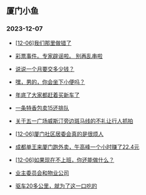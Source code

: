 ## 厦门小鱼 
### 2023-12-07

+ [[12-06]我们那里做错了](http://bbs.xmfish.com/read-htm-tid-18116530.html)

+ [彩票事件。专家辟谣啦。 别再乱串啦](http://bbs.xmfish.com/read-htm-tid-18116527.html)

+ [说说一个月要交多少钱？](http://bbs.xmfish.com/read-htm-tid-18116671.html)

+ [嘿，男的，你会坐下小便吗？](http://bbs.xmfish.com/read-htm-tid-18116532.html)

+ [年底了大家都赶着买新车了](http://bbs.xmfish.com/read-htm-tid-18116697.html)

+ [一条特香包卖15还排队](http://bbs.xmfish.com/read-htm-tid-18116739.html)

+ [关于五一广场威斯汀旁边斑马线的不礼让行人抓拍](http://bbs.xmfish.com/read-htm-tid-18116511.html)

+ [[12-06]厦门社区居委会真的是很烦人](http://bbs.xmfish.com/read-htm-tid-18116854.html)

+ [成都单王来厦门跑外卖，午高峰一个小时赚了22.4元](http://bbs.xmfish.com/read-htm-tid-18116780.html)

+ [[12-06]如果现在不上班，你还能做什么？](http://bbs.xmfish.com/read-htm-tid-18116783.html)

+ [业主委员会和物业公司](http://bbs.xmfish.com/read-htm-tid-18116696.html)

+ [驱车20多公里，就为了这一口吃的](http://bbs.xmfish.com/read-htm-tid-18116869.html)

